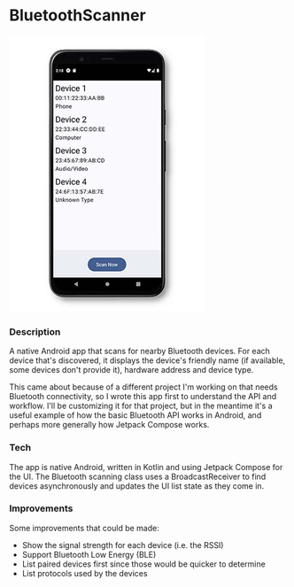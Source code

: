 #  BluetoothScanner

![BluetoothScanner app screenshot](https://github.com/laubryan/BluetoothScanner/blob/ca7ad2bf2db1deee024279388a51d88c4602ed98/screenshots/bluetooth-scanner-screenshot.jpg)

### Description
A native Android app that scans for nearby Bluetooth devices. For each device that's discovered, it displays the device's friendly name 
(if available, some devices don't provide it), hardware address and device type.

This came about because of a different project I'm working on that needs Bluetooth connectivity, so I wrote this app first to understand the API and workflow.
I'll be customizing it for that project, but in the meantime it's a useful example of how the basic Bluetooth API works in Android, and perhaps more generally how Jetpack Compose works.

### Tech

The app is native Android, written in Kotlin and using Jetpack Compose for the UI. 
The Bluetooth scanning class uses a BroadcastReceiver to find devices asynchronously and updates the UI list state as they come in.

### Improvements

Some improvements that could be made:

- Show the signal strength for each device (i.e. the RSSI)
- Support Bluetooth Low Energy (BLE)
- List paired devices first since those would be quicker to determine
- List protocols used by the devices
